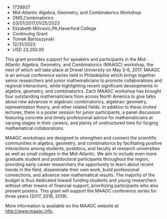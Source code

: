 
* 1728937
* Mid-Atlantic Algebra, Geometry, and Combinatorics Workshop
* DMS,Combinatorics
* 03/01/2017,01/25/2023
* Elizabeth Milicevic,PA,Haverford College
* Continuing Grant
* Tomek Bartoszynski
* 12/31/2023
* USD 23,250.00

This grant provides support for speakers and participants in the Mid-Atlantic
Algebra, Geometry, and Combinatorics (MAAGC) workshop, the next of which will
take place at Drexel University on May 5-6, 2017. MAAGC is an annual conference
series held in Philadelphia which brings together senior researchers and junior
mathematicians to promote collaborations and regional interactions, while
highlighting recent significant developments in algebra, geometry, and
combinatorics. Each MAAGC workshop has brought four outstanding mathematicians
from across North America to give talks about new advances in algebraic
combinatorics, algebraic geometry, representation theory, and other related
fields. In addition to these invited lectures, there is a poster session for
junior participants, a panel discussion featuring concrete and timely
professional advice for mathematicians at varying stages in their careers, and
plenty of unstructured time for forging mathematical collaborations.

MAAGC workshops are designed to strengthen and connect the scientific
communities in algebra, geometry, and combinatorics by facilitating positive
interactions among students, postdocs, and faculty at research universities as
well as small colleges in the Mid-Atlantic. We aim to include even more graduate
student and postdoctoral participants throughout the region, providing early
career researchers the opportunity to learn about recent trends in the field,
disseminate their own work, build professional connections, and advance new
mathematical results. The majority of the budget is thus dedicated toward
funding students and young researchers without other means of financial support,
prioritizing participants who also present posters. This grant will support the
MAAGC conference series for three years (2017, 2018, 2019).

More information is available on the MAAGC website at http://www.maagc.info.
